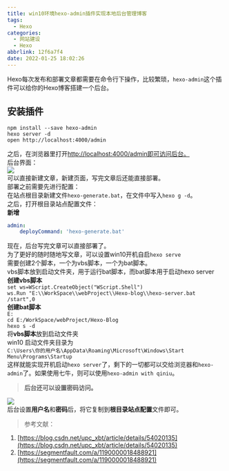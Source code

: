 ```yaml
---
title: win10环境hexo-admin插件实现本地后台管理博客
tags:
  - Hexo
categories:
  - 网站建设
  - Hexo
abbrlink: 12f6a7f4
date: 2022-01-25 18:02:26
---
```


Hexo每次发布和部署文章都需要在命令行下操作，比较繁琐，`hexo-admin`这个插件可以给你的Hexo博客搭建一个后台。
<a name="toc-heading-1"></a>

<!-- more -->

## 安装插件
```
npm install --save hexo-admin
hexo server -d
open http://localhost:4000/admin
```
之后，在浏览器里打开[http://localhost:4000/admin即可访问后台。](http://localhost:4000/admin%E5%8D%B3%E5%8F%AF%E8%AE%BF%E9%97%AE%E5%90%8E%E5%8F%B0%E3%80%82)<br />后台界面：<br />![](https://vip2.loli.io/2022/01/25/IuSb4sDmdRyCn7P.png)<br />可以直接新建文章，新建页面，写完文章后还能直接部署。<br />部署之前需要先进行配置：<br />在站点根目录新建文件`hexo-generate.bat`，在文件中写入`hexo g -d`。<br />之后，打开根目录站点配置文件：<br />**新增**
```yaml
admin:
    deployCommand: 'hexo-generate.bat'
```
现在，后台写完文章可以直接部署了。<br />为了更好的随时随地写文章，可以设置win10开机自启`hexo serve`<br />需要创建2个脚本，一个为vbs脚本，一个为bat脚本。<br />vbs脚本放到启动文件夹，用于运行bat脚本，而bat脚本用于启动hexo server<br />**创建vbs脚本**<br />`set ws=WScript.CreateObject("WScript.Shell")`<br />`ws.Run "E:\\WorkSpace\\webProject\\Hexo-blog\\hexo-server.bat /start",0`<br />**创建bat脚本**<br />`E:`<br />`cd E:/WorkSpace/webProject/Hexo-Blog`<br />`hexo s -d`<br />将**vbs脚本**放到启动文件夹<br />win10 启动文件夹目录为<br />`C:\Users\你的用户名\AppData\Roaming\Microsoft\Windows\Start Menu\Programs\Startup`<br />这样就能实现开机启动`hexo server`了，剩下的一切都可以交给浏览器和`hexo-admin`了。如果使用七牛，则可以使用`hexo-admin with qiniu`。
> **后台还可以设置密码访问。**

![](https://vip2.loli.io/2022/01/25/SAUP5W3pwhTkycm.png)<br />后台设置**用户名**和**密码**后，将它复制到**根目录站点配置**文件即可。
> 参考文献：

1. [https://blog.csdn.net/upc_xbt/article/details/54020135](https://blog.csdn.net/upc_xbt/article/details/54020135)
1. [https://segmentfault.com/a/1190000018488921](https://segmentfault.com/a/1190000018488921)



